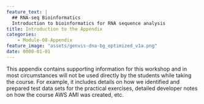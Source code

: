 ```yaml
---
feature_text: |
  ## RNA-seq Bioinformatics
  Introduction to bioinformatics for RNA sequence analysis
title: Introduction to the Appendix
categories:
    - Module-08-Appendix
feature_image: "assets/genvis-dna-bg_optimized_v1a.png"
date: 0008-01-01
---
```


This appendix contains supporting information for this workshop and in most circumstances will not be used directly by the students while taking the course. For example, it includes details on how we identified and prepared test data sets for the practical exercises, detailed developer notes on how the course AWS AMI was created, etc.
